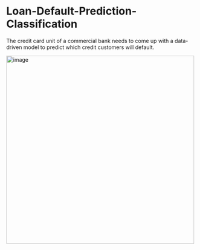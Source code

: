 # Loan-Default-Prediction-Classification
The credit card unit of a commercial bank needs to come up with a data-driven model to predict which credit customers will default.

<img width="497" alt="image" src="https://github.com/user-attachments/assets/f211bd5d-7cd9-4d68-975c-eeec1105861f">

